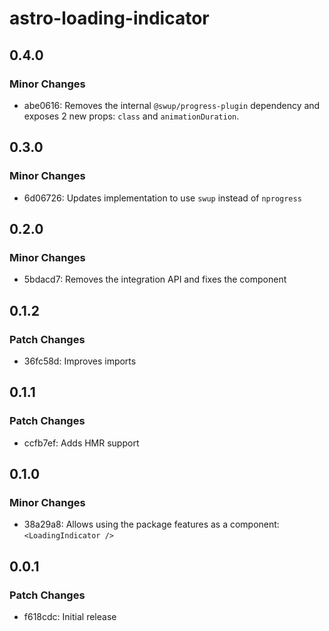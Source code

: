 # astro-loading-indicator

## 0.4.0

### Minor Changes

- abe0616: Removes the internal `@swup/progress-plugin` dependency and exposes 2 new props: `class` and `animationDuration`.

## 0.3.0

### Minor Changes

- 6d06726: Updates implementation to use `swup` instead of `nprogress`

## 0.2.0

### Minor Changes

- 5bdacd7: Removes the integration API and fixes the component

## 0.1.2

### Patch Changes

- 36fc58d: Improves imports

## 0.1.1

### Patch Changes

- ccfb7ef: Adds HMR support

## 0.1.0

### Minor Changes

- 38a29a8: Allows using the package features as a component: `<LoadingIndicator />`

## 0.0.1

### Patch Changes

- f618cdc: Initial release

